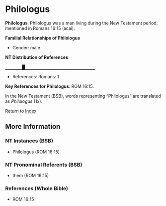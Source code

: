 # Philologus
**Philologus**. 
Philologus was a man living during the New Testament period, mentioned in Romans 16:15 (acai). 




**Familial Relationships of Philologus**


* Gender: male


**NT Distribution of References**

▁▁▁▁▁█▁▁▁▁▁▁▁▁▁▁▁▁▁▁▁▁▁▁▁▁▁
* References: Romans: 1



**Key References for Philologus**: 
ROM 16:15. 




In the New Testament (BSB), words representing “Philologus” are translated as 
*Philologus* (1x). 


Return to [Index](00-Index.md)

## More Information

### NT Instances (BSB)

* Philologus (ROM 16:15)



### NT Pronominal Referents (BSB)

* them (ROM 16:15)



### References (Whole Bible)

* ROM 16:15



